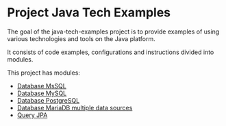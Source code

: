# Project Java Tech Examples
The goal of the java-tech-examples project is to provide examples of using various technologies and tools on the Java platform.

It consists of code examples, configurations and instructions divided into modules.

This project has modules:
* [Database MsSQL](db-mssql/README.md#project-database-mssql)
* [Database MySQL](db-mysql/README.md#project-database-mysql)
* [Database PostgreSQL](db-postgresql/README.md#project-database-postgresql)
* [Database MariaDB multiple data sources](db-mariadb-multipledatasources/README.md#project-database-mariadb-multiple-data-sources)
* [Query JPA](query-jpa/README.md#project-query-jpa)